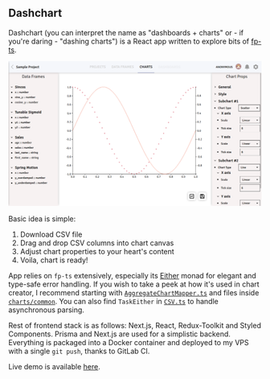## Dashchart

Dashchart (you can interpret the name as "dashboards + charts" or - if you're daring -
"dashing charts") is a React app written to explore bits of
[fp-ts](https://github.com/gcanti/fp-ts).

![Screenshot](screenshot.png)

Basic idea is simple:

1. Download CSV file
2. Drag and drop CSV columns into chart canvas
3. Adjust chart properties to your heart's content
4. Voila, chart is ready!

App relies on `fp-ts` extensively, especially its [Either](https://gcanti.github.io/fp-ts/modules/Either.ts.html)
monad for elegant and type-safe error handling. If you wish to take a peek at how it's used in chart creator, I recommend starting with
[`AggregateChartMapper.ts`](https://github.com/frysztak/dashchart/blob/master/src/client/components/charts/AggregateChartMapper.ts) and
files inside [`charts/common`](https://github.com/frysztak/dashchart/tree/master/src/client/components/charts/common).
You can also find `TaskEither` in [`CSV.ts`](https://github.com/frysztak/dashchart/blob/master/src/shared/loaders/CSV.ts) to handle asynchronous parsing.

Rest of frontend stack is as follows: Next.js, React, Redux-Toolkit and Styled Components. Prisma and Next.js are used for
a simplistic backend. Everything is packaged into a Docker container and deployed to my VPS with a single `git push`, thanks to
GitLab CI.

Live demo is available [here](https://dashchart.frysztak.net).
